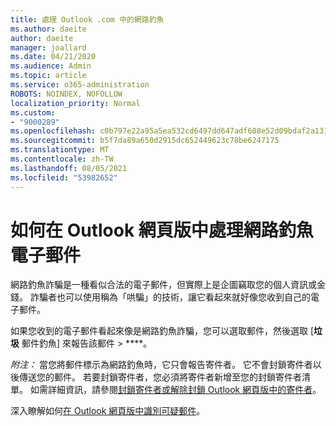 ```yaml
---
title: 處理 Outlook .com 中的網路釣魚
ms.author: daeite
author: daeite
manager: joallard
ms.date: 04/21/2020
ms.audience: Admin
ms.topic: article
ms.service: o365-administration
ROBOTS: NOINDEX, NOFOLLOW
localization_priority: Normal
ms.custom:
- "9000289"
ms.openlocfilehash: c0b797e22a95a5ea532cd6497dd647adf608e52d09bdaf2a13124ecdfe15d5bb
ms.sourcegitcommit: b5f7da89a650d2915dc652449623c78be6247175
ms.translationtype: MT
ms.contentlocale: zh-TW
ms.lasthandoff: 08/05/2021
ms.locfileid: "53982652"
---
```

# <a name="how-to-deal-with-a-phishing-email-in-outlook-on-the-web"></a>如何在 Outlook 網頁版中處理網路釣魚電子郵件

網路釣魚詐騙是一種看似合法的電子郵件，但實際上是企圖竊取您的個人資訊或金錢。 詐騙者也可以使用稱為「哄騙」的技術，讓它看起來就好像您收到自己的電子郵件。

如果您收到的電子郵件看起來像是網路釣魚詐騙，您可以選取郵件，然後選取 [**垃圾** 郵件釣魚] 來報告該郵件  >  ****。

*附注：* 當您將郵件標示為網路釣魚時，它只會報告寄件者。 它不會封鎖寄件者以後傳送您的郵件。 若要封鎖寄件者，您必須將寄件者新增至您的封鎖寄件者清單。 如需詳細資訊，請參閱[封鎖寄件者或解除封鎖 Outlook 網頁版中的寄件者](https://support.office.com/article/9bf812d4-6995-4d19-901a-76d6e26939b0)。

深入瞭解如何[在 Outlook 網頁版中識別可疑郵件](https://support.office.com/article/3d44102b-6ce3-4f7c-a359-b623bec82206)。